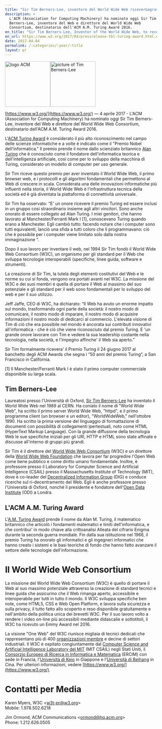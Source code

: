 ```yaml
---
title: "Sir Tim Berners-Lee, inventore del World Wide Web ricever&agrave; il Turing Award"
description: >
  L'ACM (Association for Computing Machinery) ha nominato oggi Sir Tim
  Berners-Lee, inventore del Web e direttore del World Wide Web
  Consortium, destinatario dell'ACM A.M. Turing Award 2016.
en_title: "Sir Tim Berners-Lee, Inventor of the World Wide Web, to receive the ACM A.M. Turing Award"
en_url: https://www.w3.org/2017/04/pressrelease-tbl-turing-award.html.en
date: 2017-04-04
permalink: /:categories/:year/:title
layout: pr
---
```

<p class="logo"><a href="http://amturing.acm.org/"><img src="https://www.w3.org/2017/04/acm-turing-award.png" alt="logo ACM" height="150"></a><a href="https://www.w3.org/People/Berners-Lee/"><img src="https://www.w3.org/2017/04/Timbl-medium.jpg" alt="picture of Tim Berners-Lee" height="150"></a></p>

[https://www.w3.org/](https://www.w3.org/) — 4 aprile 2017 - L'ACM (Association for Computing Machinery) ha nominato oggi Sir Tim Berners-Lee, inventore del Web e direttore del World Wide Web Consortium, destinatario dell'ACM A.M. Turing Award 2016.

L'[ACM Turing Award](https://en.wikipedia.org/wiki/Turing_Award) è considerato il più alto riconoscimento nel campo delle scienze informatiche e a volte è indicato come il "Premio Nobel dell'informatica." Il premio prende il nome dallo scienziato britannico [Alan Turing](https://en.wikipedia.org/wiki/Alan_Turing) che è conosciuto come il fondatore dell'informatica teorica e dell'intelligenza artificiale, così come per lo sviluppo della macchina di Turing, considerato un modello di computer per uso generale.

Sir Tim riceve questo premio per aver inventato il World Wide Web, il primo browser web, e i protocolli e gli algoritmi fondamentali che permettono al Web di crescere in scala. Considerata una delle innovazioni informatiche più influenti nella storia, il World Wide Web è l'infrastruttura tecnica della società ed è già diventata la piattaforma di connettività universale.

Sir Tim ha osservato: “E' un onore ricevere il premio Turing ed essere inclusi in un gruppo cosi straordinario insieme agli altri vincitori. Sono anche onorato di essere collegato ad Alan Turing. I miei genitori, che hanno lavorato al Manchester/Ferranti Mark I [1], conoscevano Turing quando erano a Manchester. Egli cambiò tutto: facendo notare che i computer sono tutti equivalenti, lanciò una sfida a tutti coloro che li programmavano: ciò che è possibile per i computer viene limitato solo dalla nostra immaginazione “.

Dopo il suo lavoro per inventare il web,  nel 1994 Sir Tim fondò il World Wide Web Consortium (W3C), un organismo per gli standard per il Web che sviluppa tecnologie interoperabili (specifiche, linee guida, software e strumenti).

La creazione di Sir Tim, la tutela degli elementi costitutivi del Web e le norme su cui si fonda, vengono ora portati avanti nel W3C. La missione del W3C e dei suoi membri è quella di portare il Web al massimo del suo potenziale e gli standard per il web sono fondamentali per lo sviluppo del web e per il suo utilizzo.

Jeff Jaffe, CEO di W3C, ha dichiarato: “Il Web ha avuto un enorme impatto sul mondo, trasformando ogni parte della società: il nostro modo di comunicare, il nostro modo di imparare, il nostro modo di acquisire informazioni il nostro modo di dedicarci al commercio. L'elevata visione di Tim di ciò che era possibile nel mondo è ancorata sui contributi innovativi all'informatica - che è ciò che viene riconosciuto dal premio Turing. E 'un grande onore lavorare con Tim e vedere la sua leadership costante nella tecnologia, nella società, e l'impegno affinche' il Web sia aperto.”

Sir Tim formalmente ricevera' il Premio Turing il 24 giugno 2017 al banchetto degli ACM Awards che segna i “50 anni del premio Turing”, a San Francisco in California.

[1] Il Manchester/Ferranti Mark I è stato il primo computer commerciale disponibile su larga scala.


## Tim Berners-Lee

Laureatosi presso l'Università di Oxford, [Sir Tim Berners-Lee](https://www.w3.org/People/Berners-Lee/) ha inventato il World Wide Web nel 1989 al CERN. Ha coniato il nome di "World Wide Web", ha scritto il primo server World Wide Web, "httpd", e il primo programma client (un browser e un editor), "WorldWideWeb," nell'ottobre 1990. Ha scritto la prima versione del linguaggio di formattazione di documenti con possibilità di collegamenti ipertestuali, noto come HTML (HyperText Markup Language). Con la grande diffusione della tecnologia Web le sue specifiche iniziali per gli URI, HTTP e HTML sono state affinate e discusse all'interno di gruppi più grandi.

Sir Tim è il direttore del [World Wide Web Consortium](https://www.w3.org/) (W3C) e un direttore della [World Wide Web Foundation](http://webfoundation.org/) che lavora per far progredire l'Open Web come bene pubblico e come diritto umano fondamentale. Inoltre, è professore presso il Laboratory for Computer Science and Artificial Intelligence (CSAIL) presso il Massachusetts Institute of Technology (MIT), dove è co-leader del [Decentralized Information Group](http://dig.csail.mit.edu/) (DIG) e conduce ricerche sul ri-decentramento del Web. Egli è anche professore presso l'Università di Oxford, nonché il presidente e fondatore dell'[Open Data Institute](http://odi.org/) (ODI) a Londra.



## L'ACM A.M. Turing Award

L'[A.M. Turing Award](http://amturing.acm.org/) prende il nome da Alan M. Turing, il matematico britannico che articolò i fondamenti matematici e limiti dell'informatica, e che contribui' in modo chiave alla crittoanalisi Alleata del cifrario Enigma durante la seconda guerra mondiale. Fin dalla sua istituzione nel 1966, il premio Turing ha onorato gli informatici e gli ingegneri informatici che hanno creato i sistemi e le basi teoriche di fondo che hanno fatto avanzare il settore delle tecnologie dell'informazione.


# Il World Wide Web Consortium

La missione del World Wide Web Consortium (W3C) è quello di portare il Web al suo massimo potenziale attraverso la creazione di standard tecnici e linee guida che assicurino che il Web rimanga aperto, accessibile e interoperabile per tutti in tutto il mondo. Il W3C sviluppa specifiche ben note, come HTML5, CSS e Web Open Platform, e lavora sulla sicurezza e sulla privacy, il tutto fatto allo scoperto e reso disponibile gratuitamente e nell'ambito della politica unica dei brevetti W3C. Per il suo lavoro volto a rendere i video on-line più accessibili mediante didascalie e sottotitoli, il W3C ha ricevuto un Emmy Award nel 2016.

La visione "One Web" del W3C riunisce migliaia di tecnici dedicati che rappresentano più di 400 [organizzazioni membre](https://www.w3.org/Consortium/Member/List) e decine di settori industriali. Il W3C è ospitato congiuntamente dal [Computer Science and Artificial Intelligence Laboratory del MIT](http://www.csail.mit.edu/) (MIT CSAIL) negli Stati Uniti, il [Consorzio Europeo di Ricerca in Informatica e Matematica](http://www.ercim.eu/) (ERCIM) con sede in Francia, l'[Università di Keio](http://www.keio.ac.jp/) in Giappone e l'[Università di Beihang](http://ev.buaa.edu.cn/) in Cina. Per ulteriori informazioni, vedere [https://www.w3.org/](https://www.w3.org/).

# Contatti per Media

Karen Myers, W3C <[w3t-pr@w3.org](w3t-pr@w3.org)><br />
Mobile: 1.978.502.6218


Jim Ormond, ACM Communications <[ormond@hq.acm.org](ormond@hq.acm.org)> <br />
Phone: 1.212.626.0505
